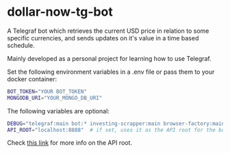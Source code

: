 # dollar-now-tg-bot
A Telegraf bot which retrieves the current USD price in relation to some specific currencies, and sends updates on it's value in a time based schedule.

Mainly developed as a personal project for learning how to use Telegraf.

Set the following environment variables in a .env file or pass them to your docker container:
``` bash
BOT_TOKEN="YOUR BOT_TOKEN"
MONGODB_URI="YOUR_MONGO_DB_URI"
```

The following variables are optional:
``` bash
DEBUG="telegraf:main bot:* investing-scrapper:main browser-factory:main" # default | adds debug info to the console
API_ROOT="localhost:8888"  # if set, uses it as the API root for the bot
```

Check [this link](https://core.telegram.org/bots/api) for more info on the API root.
